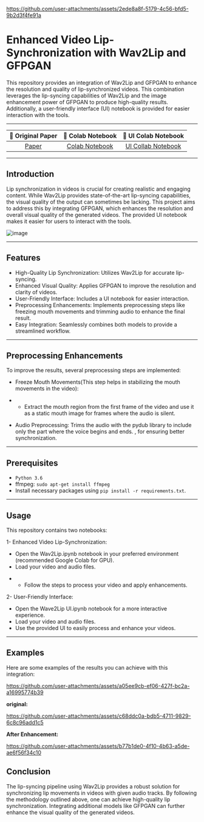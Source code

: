 
https://github.com/user-attachments/assets/2ede8a8f-5179-4c56-bfd5-9b2d3f4fe91a

# Enhanced Video Lip-Synchronization with Wav2Lip and GFPGAN

This repository provides an integration of Wav2Lip and GFPGAN to enhance the resolution and quality of lip-synchronized videos. This combination leverages the lip-syncing capabilities of Wav2Lip and the image enhancement power of GFPGAN to produce high-quality results. Additionally, a user-friendly interface (UI) notebook is provided for easier interaction with the tools.

-------------------------------------------------------------------------------------

|📑 Original Paper|📔 Colab Notebook |📔 UI Colab Notebook 
|:-:|:-:|:-:|
[Paper](http://arxiv.org/abs/2008.10010) |  [Colab Notebook](https://colab.research.google.com/drive/1A2lF-OfXBu1k2SsGnQiCZBTmpi-PSDZR?usp=sharing)| [UI Collab Notebook](https://colab.research.google.com/drive/1_6DpJnzU35Rew0LHUJUL2lKD4o-biY5M?usp=sharing)

-------------------------------------------------------------------------------------

## Introduction
Lip synchronization in videos is crucial for creating realistic and engaging content. While Wav2Lip provides state-of-the-art lip-syncing capabilities, the visual quality of the output can sometimes be lacking. This project aims to address this by integrating GFPGAN, which enhances the resolution and overall visual quality of the generated videos. The provided UI notebook makes it easier for users to interact with the tools.

![image](https://github.com/user-attachments/assets/693225f3-ad94-41fa-9302-126e947d91dd)

--------------

## Features
- High-Quality Lip Synchronization: Utilizes Wav2Lip for accurate lip-syncing.
- Enhanced Visual Quality: Applies GFPGAN to improve the resolution and clarity of videos.
- User-Friendly Interface: Includes a UI notebook for easier interaction.
- Preprocessing Enhancements: Implements preprocessing steps like freezing mouth movements and trimming audio to enhance the final result.
- Easy Integration: Seamlessly combines both models to provide a streamlined workflow.
-----------------------------
## Preprocessing Enhancements
To improve the results, several preprocessing steps are implemented:

- Freeze Mouth Movements(This step helps in stabilizing the mouth movements in the video):
* *  Extract the mouth region from the first frame of the video and use it as a static mouth image for frames where the audio is silent.
- Audio Preprocessing: Trims the audio with the pydub library to include only the part where the voice begins and ends. , for ensuring better synchronization.
    
-------------------------
## Prerequisites

- `Python 3.6` 
- ffmpeg: `sudo apt-get install ffmpeg`
- Install necessary packages using `pip install -r requirements.txt`. 
-------------------------------------------------------------
## Usage
This repository contains two notebooks:

1- Enhanced Video Lip-Synchronization:

- Open the Wav2Lip.ipynb notebook in your preferred environment (recommended Google Colab for GPU).
- Load your video and audio files.
* - Follow the steps to process your video and apply enhancements.
    
2- User-Friendly Interface:

- Open the Wave2Lip UI.ipynb notebook for a more interactive experience.
- Load your video and audio files.
- Use the provided UI to easily process and enhance your videos.

----------------------------------------
## Examples
Here are some examples of the results you can achieve with this integration:


https://github.com/user-attachments/assets/a05ee9cb-ef06-427f-bc2a-a16995774b39


**original:**

https://github.com/user-attachments/assets/c68ddc0a-bdb5-4711-9829-6c8c96add1c5

**After Enhancement:**



https://github.com/user-attachments/assets/b77b1de0-4f10-4b63-a5de-ae6f56f34c10




## Conclusion 
The lip-syncing pipeline using Wav2Lip provides a robust solution for synchronizing lip 
movements in videos with given audio tracks. By following the methodology outlined above, 
one can achieve high-quality lip synchronization. Integrating additional models like GFPGAN can 
further enhance the visual quality of the generated videos.






